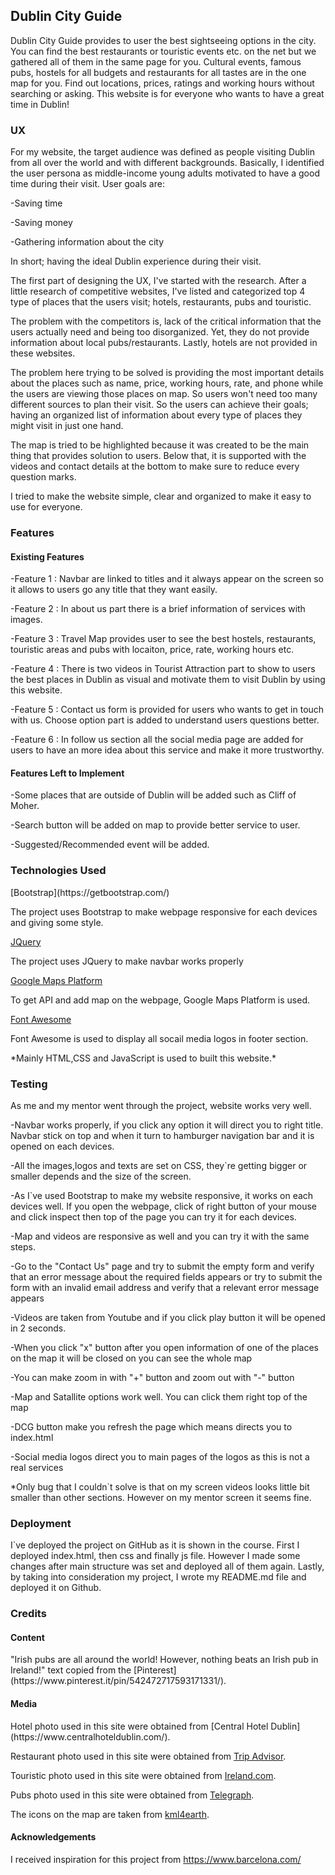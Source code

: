 <h2>Dublin City Guide</h2>
Dublin City Guide provides to user the best sightseeing options in the city. You can find the best restaurants or touristic events etc. on the
net but we gathered all of them in the same page for you. Cultural events, famous pubs, hostels for all budgets and restaurants for all
tastes are in the one map for you. Find out locations, prices, ratings and working hours without searching or asking. This website is for
everyone who wants to have a great time in Dublin!

<h3>UX</h3>
For my website, the target audience was defined as people visiting Dublin from all over the world and with different backgrounds. 
Basically, I identified the user persona as middle-income young adults motivated to have a good time during their visit. User goals are:
<p>-Saving time</p>
<p>-Saving money</p> 
<p>-Gathering information about the city</p>

In short; having the ideal Dublin experience during their visit. 

The first part of designing the UX, I've started with the research. 
After a little research of competitive websites, I've listed and categorized top 4 type of places that the users visit; hotels, restaurants, pubs and touristic. 

The problem with the competitors is, lack of the critical information that the users actually need and being too disorganized. Yet, they do not provide information about local pubs/restaurants. Lastly, hotels are not provided in these websites. 

The problem here trying to be solved is providing the most important details about the places such as name, price, working hours, rate, and phone while the users are viewing those places on map. So users won't need too many different sources to plan their visit. So the users can achieve their goals; having an organized list of information about every type of places they might visit in just one hand. 

The map is tried to be highlighted because it was created to be the main thing that provides solution to users. Below that, it is supported with the videos and contact details at the bottom to make sure to reduce every question marks.

I tried to make the website simple, clear and organized to make it easy to use for everyone. 
<h3>Features</h3>
<h4>Existing Features</h4>
<p>-Feature 1 : Navbar are linked to titles and it always appear on the screen so it allows to users go any title that they want easily.</p>
<p>-Feature 2 : In about us part there is a brief information of services with images.</p>
<p>-Feature 3 : Travel Map provides user to see the best hostels, restaurants, touristic areas and pubs with locaiton, price, rate, working hours etc.</p>
<p>-Feature 4 : There is two videos in Tourist Attraction part to show to users the best places in Dublin as visual and motivate them to visit Dublin by using this website.</p>
<p>-Feature 5 : Contact us form is provided for users who wants to get in touch with us. Choose option part is added to understand users questions better.</p>
<p>-Feature 6 : In follow us section all the social media page are added for users to have an more idea about this service and make it more trustworthy.</p>
<h4>Features Left to Implement</h4>
<p>-Some places that are outside of Dublin will be added such as Cliff of Moher.</p>
<p>-Search button will be added on map to provide better service to user.</p>
<p>-Suggested/Recommended event will be added.</p>

<h3>Technologies Used</h3>
[Bootstrap](https://getbootstrap.com/)
<p>The project uses Bootstrap to make webpage responsive for each devices and giving some style.</p>

[JQuery](https://jquery.com/)
<p>The project uses JQuery to make navbar works properly</p>

[Google Maps Platform](https://cloud.google.com/maps-platform/)
<p>To get API and add map on the webpage, Google Maps Platform is used.</p>

[Font Awesome](https://fontawesome.com/)
<p>Font Awesome is used to display all socail media logos in footer section.</p>

<p>*Mainly HTML,CSS and JavaScript is used to built this website.*</p>

<h3>Testing</h3>

<p>As me and my mentor went through the project, website works very well.</p>
<p>-Navbar works properly, if you click any option it will direct you to right title. Navbar stick on top and when it turn to hamburger
navigation bar and it is opened on each devices.</p>
<p>-All the images,logos and texts are set on CSS, they`re getting bigger or smaller depends and the size of the screen.</p>
<p>-As I`ve used Bootstrap to make my website responsive, it works on each devices well. If you open the webpage, click of right button of your mouse and click inspect then top of the page you can try it for each devices. </p>
<p>-Map and videos are responsive as well and you can try it with the same steps.</p>
<p>-Go to the "Contact Us" page and try to submit the empty form and verify that an error message about the required fields appears or try to 
submit the form with an invalid email address and verify that a relevant error message appears</p>
<p>-Videos are taken from Youtube and if you click play button it will be opened in 2 seconds.</p>
<p>-When you click "x" button after you open information of one of the places on the map it will be closed on you can see the whole map</p>
<p>-You can make zoom in with "+" button and zoom out with "-" button</p>
<p>-Map and Satallite options work well. You can click them right top of the map</p>
<p>-DCG button make you refresh the page which means directs you to index.html</p>
<p>-Social media logos direct you to main pages of the logos as this is not a real services</p>
<p>*Only bug that I couldn`t solve is that on my screen videos looks little bit smaller than other sections. However on my mentor screen
it seems fine.</p>

<h3>Deployment</h3>
<p>I`ve deployed the project on GitHub as it is shown in the course. First I deployed index.html, then css and finally js file. 
However I made some changes after main structure was set and deployed all of them again. Lastly, by taking into consideration my project, I wrote
my README.md file and deployed it on Github.</p>

<h3>Credits</h3>

<h4>Content</h4>
"Irish pubs are all around the world! However, nothing beats an Irish pub in Ireland!" text copied from the [Pinterest](https://www.pinterest.it/pin/542472717593171331/).

<h4>Media</h4>
Hotel photo used in this site were obtained from [Central Hotel Dublin](https://www.centralhoteldublin.com/).

Restaurant photo used in this site were obtained from [Trip Advisor](https://www.tripadvisor.ie/Restaurant_Review-g186605-d7299069-Reviews-Sophie_s-Dublin_County_Dublin.html).

Touristic photo used in this site were obtained from [Ireland.com](https://www.ireland.com/en-us/amazing-places/cliffs-of-moher/).

Pubs photo used in this site were obtained from [Telegraph](https://www.telegraph.co.uk/travel/destinations/europe/ireland/dublin/articles/an-irish-christmas-in-a-dublin-pub/).

The icons on the map are taken from [kml4earth](http://kml4earth.appspot.com/icons.html).

<h4>Acknowledgements</h4>

I received inspiration for this project from https://www.barcelona.com/
